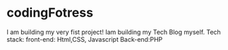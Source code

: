 # codingFotress
I am building my very fist project! 
Iam building my Tech Blog myself.
Tech stack:
front-end: Html,CSS, Javascript
Back-end:PHP
